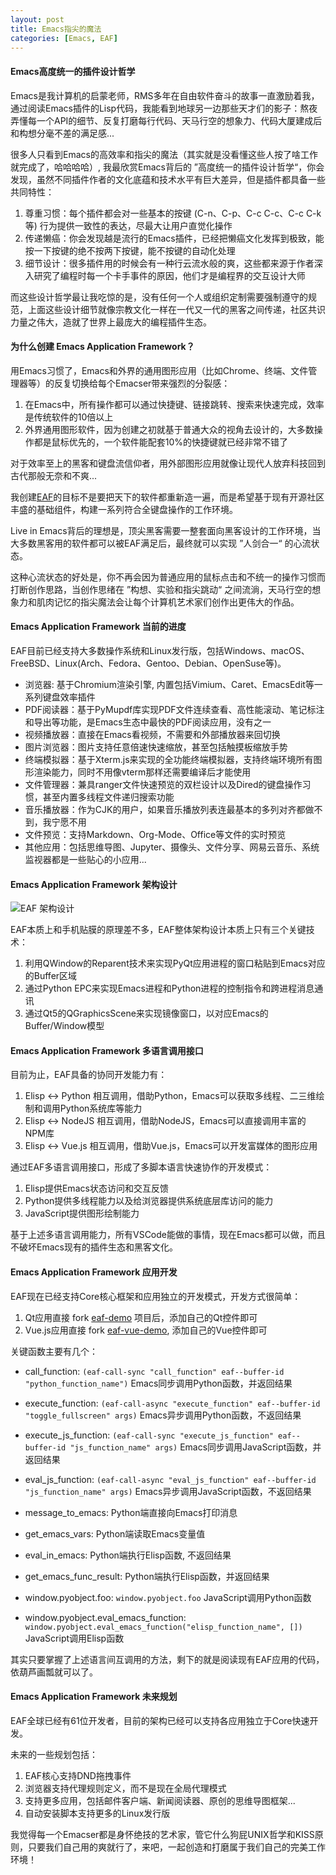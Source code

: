 ```yaml
---
layout: post
title: Emacs指尖的魔法
categories: [Emacs, EAF]
---
```


#### Emacs高度统一的插件设计哲学
Emacs是我计算机的启蒙老师，RMS多年在自由软件奋斗的故事一直激励着我，通过阅读Emacs插件的Lisp代码，我能看到地球另一边那些天才们的影子：熬夜弄懂每一个API的细节、反复打磨每行代码、天马行空的想象力、代码大厦建成后和构想分毫不差的满足感...

很多人只看到Emacs的高效率和指尖的魔法（其实就是没看懂这些人按了啥工作就完成了，哈哈哈哈）, 我最欣赏Emacs背后的 ”高度统一的插件设计哲学“，你会发现，虽然不同插件作者的文化底蕴和技术水平有巨大差异，但是插件都具备一些共同特性：
1. 尊重习惯：每个插件都会对一些基本的按键 (C-n、C-p、C-c C-c、C-c C-k 等) 行为提供一致性的表达，尽最大让用户直觉化操作
2. 传递懒癌：你会发现越是流行的Emacs插件，已经把懒癌文化发挥到极致，能按一下按键的绝不按两下按键，能不按键的自动化处理
3. 细节设计：很多插件用的时候会有一种行云流水般的爽，这些都来源于作者深入研究了编程时每一个卡手事件的原因，他们才是编程界的交互设计大师

而这些设计哲学最让我吃惊的是，没有任何一个人或组织定制需要强制遵守的规范，上面这些设计细节就像宗教文化一样在一代又一代的黑客之间传递，社区共识力量之伟大，造就了世界上最庞大的编程插件生态。

#### 为什么创建 Emacs Application Framework？
用Emacs习惯了，Emacs和外界的通用图形应用（比如Chrome、终端、文件管理器等）的反复切换给每个Emacser带来强烈的分裂感：
1. 在Emacs中，所有操作都可以通过快捷键、链接跳转、搜索来快速完成，效率是传统软件的10倍以上
2. 外界通用图形软件，因为创建之初就基于普通大众的视角去设计的，大多数操作都是鼠标优先的，一个软件能配套10%的快捷键就已经非常不错了

对于效率至上的黑客和键盘流信仰者，用外部图形应用就像让现代人放弃科技回到古代那般无奈和不爽...

我创建[EAF](https://github.com/emacs-eaf/emacs-application-framework/blob/master/README.zh-CN.md)的目标不是要把天下的软件都重新造一遍，而是希望基于现有开源社区丰盛的基础组件，构建一系列符合全键盘操作的工作环境。

Live in Emacs背后的理想是，顶尖黑客需要一整套面向黑客设计的工作环境，当大多数黑客用的软件都可以被EAF满足后，最终就可以实现 ”人剑合一“ 的心流状态。

这种心流状态的好处是，你不再会因为普通应用的鼠标点击和不统一的操作习惯而打断创作思路，当创作思绪在 ”构想、实验和指尖跳动“ 之间流淌，天马行空的想象力和肌肉记忆的指尖魔法会让每个计算机艺术家们创作出更伟大的作品。

#### Emacs Application Framework 当前的进度
EAF目前已经支持大多数操作系统和Linux发行版，包括Windows、macOS、FreeBSD、Linux(Arch、Fedora、Gentoo、Debian、OpenSuse等)。

* 浏览器: 基于Chromium渲染引擎, 内置包括Vimium、Caret、EmacsEdit等一系列键盘效率插件
* PDF阅读器：基于PyMupdf库实现PDF文件连续查看、高性能滚动、笔记标注和导出等功能，是Emacs生态中最快的PDF阅读应用，没有之一
* 视频播放器：直接在Emacs看视频，不需要和外部播放器来回切换
* 图片浏览器：图片支持任意倍速快速缩放，甚至包括触摸板缩放手势
* 终端模拟器：基于Xterm.js来实现的全功能终端模拟器，支持终端环境所有图形渲染能力，同时不用像vterm那样还需要编译后才能使用
* 文件管理器：兼具ranger文件快速预览的双栏设计以及Dired的键盘操作习惯，甚至内置多线程文件递归搜索功能
* 音乐播放器：作为CJK的用户，如果音乐播放列表连最基本的多列对齐都做不到，我宁愿不用
* 文件预览：支持Markdown、Org-Mode、Office等文件的实时预览
* 其他应用：包括思维导图、Jupyter、摄像头、文件分享、网易云音乐、系统监视器都是一些贴心的小应用...

#### Emacs Application Framework 架构设计
![EAF 架构设计]({{site.url}}/pics/eaf/framework.png)

EAF本质上和手机贴膜的原理差不多，EAF整体架构设计本质上只有三个关键技术：
1. 利用QWindow的Reparent技术来实现PyQt应用进程的窗口粘贴到Emacs对应的Buffer区域
2. 通过Python EPC来实现Emacs进程和Python进程的控制指令和跨进程消息通讯
3. 通过Qt5的QGraphicsScene来实现镜像窗口，以对应Emacs的Buffer/Window模型

#### Emacs Application Framework 多语言调用接口

目前为止，EAF具备的协同开发能力有：
1. Elisp <-> Python 相互调用，借助Python，Emacs可以获取多线程、二三维绘制和调用Python系统库等能力
2. Elisp <-> NodeJS 相互调用，借助NodeJS，Emacs可以直接调用丰富的NPM库
3. Elisp <-> Vue.js 相互调用，借助Vue.js，Emacs可以开发富媒体的图形应用

通过EAF多语言调用接口，形成了多脚本语言快速协作的开发模式：
1. Elisp提供Emacs状态访问和交互反馈
2. Python提供多线程能力以及给浏览器提供系统底层库访问的能力
3. JavaScript提供图形绘制能力

基于上述多语言调用能力，所有VSCode能做的事情，现在Emacs都可以做，而且不破坏Emacs现有的插件生态和黑客文化。

#### Emacs Application Framework 应用开发
EAF现在已经支持Core核心框架和应用独立的开发模式，开发方式很简单：
1. Qt应用直接 fork [eaf-demo](https://github.com/emacs-eaf/eaf-demo) 项目后，添加自己的Qt控件即可
2. Vue.js应用直接 fork [eaf-vue-demo](https://github.com/emacs-eaf/eaf-vue-demo), 添加自己的Vue控件即可

关键函数主要有几个：
* call_function: ```(eaf-call-sync "call_function" eaf--buffer-id "python_function_name")``` Emacs同步调用Python函数，并返回结果
* execute_function: ```(eaf-call-async "execute_function" eaf--buffer-id "toggle_fullscreen" args)``` Emacs异步调用Python函数，不返回结果

* execute_js_function: ```(eaf-call-sync "execute_js_function" eaf--buffer-id "js_function_name" args)``` Emacs同步调用JavaScript函数，并返回结果
* eval_js_function: ```(eaf-call-async "eval_js_function" eaf--buffer-id "js_function_name" args)``` Emacs异步调用JavaScript函数，不返回结果

* message_to_emacs: Python端直接向Emacs打印消息
* get_emacs_vars: Python端读取Emacs变量值

* eval_in_emacs: Python端执行Elisp函数, 不返回结果
* get_emacs_func_result: Python端执行Elisp函数，并返回结果

* window.pyobject.foo: ```window.pyobject.foo``` JavaScript调用Python函数
* window.pyobject.eval_emacs_function: ```window.pyobject.eval_emacs_function("elisp_function_name", [])``` JavaScript调用Elisp函数

其实只要掌握了上述语言间互调用的方法，剩下的就是阅读现有EAF应用的代码，依葫芦画瓢就可以了。

#### Emacs Application Framework 未来规划
EAF全球已经有61位开发者，目前的架构已经可以支持各应用独立于Core快速开发。

未来的一些规划包括：
1. EAF核心支持DND拖拽事件
2. 浏览器支持代理规则定义，而不是现在全局代理模式
3. 支持更多应用，包括邮件客户端、新闻阅读器、原创的思维导图框架...
4. 自动安装脚本支持更多的Linux发行版

我觉得每一个Emacser都是身怀绝技的艺术家，管它什么狗屁UNIX哲学和KISS原则，只要我们自己用的爽就行了，来吧，一起创造和打磨属于我们自己的完美工作环境！
